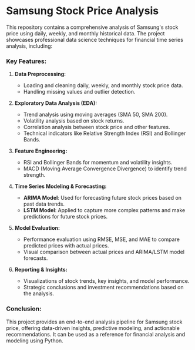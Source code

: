 # Samsung Stock Price Analysis

This repository contains a comprehensive analysis of Samsung's stock price using daily, weekly, and monthly historical data. The project showcases professional data science techniques for financial time series analysis, including:

### Key Features:
1. **Data Preprocessing:**
   - Loading and cleaning daily, weekly, and monthly stock price data.
   - Handling missing values and outlier detection.

2. **Exploratory Data Analysis (EDA):**
   - Trend analysis using moving averages (SMA 50, SMA 200).
   - Volatility analysis based on stock returns.
   - Correlation analysis between stock price and other features.
   - Technical indicators like Relative Strength Index (RSI) and Bollinger Bands.

3. **Feature Engineering:**
   - RSI and Bollinger Bands for momentum and volatility insights.
   - MACD (Moving Average Convergence Divergence) to identify trend strength.

4. **Time Series Modeling & Forecasting:**
   - **ARIMA Model**: Used for forecasting future stock prices based on past data trends.
   - **LSTM Model**: Applied to capture more complex patterns and make predictions for future stock prices.

5. **Model Evaluation:**
   - Performance evaluation using RMSE, MSE, and MAE to compare predicted prices with actual prices.
   - Visual comparison between actual prices and ARIMA/LSTM model forecasts.

6. **Reporting & Insights:**
   - Visualizations of stock trends, key insights, and model performance.
   - Strategic conclusions and investment recommendations based on the analysis.

### Conclusion:
This project provides an end-to-end analysis pipeline for Samsung stock price, offering data-driven insights, predictive modeling, and actionable recommendations. It can be used as a reference for financial analysis and modeling using Python.
